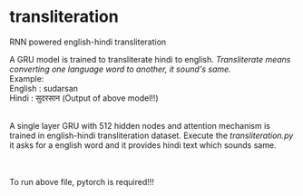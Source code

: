 # transliteration
RNN powered english-hindi transliteration

A GRU model is trained to transliterate hindi to english. <i>Transliterate means converting one language word to another, it sound's same.</i>
<br>
Example:
<br>
English : sudarsan <br>
Hindi   : सुदरसान (Output of above model!!) 

<br>
A single layer GRU with 512 hidden nodes and attention mechanism is trained in english-hindi transliteration dataset. Execute the <i>transliteration.py</i> it asks for a english word and it provides hindi text which sounds same.

<br><br>
To run above file, pytorch is required!!!
